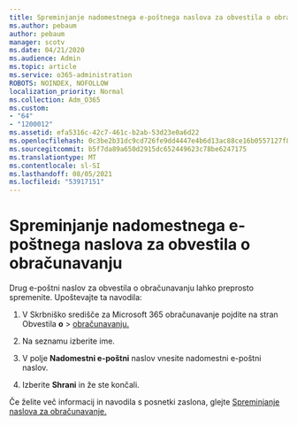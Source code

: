 ```yaml
---
title: Spreminjanje nadomestnega e-poštnega naslova za obvestila o obračunavanju
ms.author: pebaum
author: pebaum
manager: scotv
ms.date: 04/21/2020
ms.audience: Admin
ms.topic: article
ms.service: o365-administration
ROBOTS: NOINDEX, NOFOLLOW
localization_priority: Normal
ms.collection: Adm_O365
ms.custom:
- "64"
- "1200012"
ms.assetid: efa5316c-42c7-461c-b2ab-53d23e0a6d22
ms.openlocfilehash: 0c3be2b31dc9cd726fe9dd4447e4b6d13ac88ce16b0557127f804a86fee3fb10
ms.sourcegitcommit: b5f7da89a650d2915dc652449623c78be6247175
ms.translationtype: MT
ms.contentlocale: sl-SI
ms.lasthandoff: 08/05/2021
ms.locfileid: "53917151"
---
```

# <a name="change-the-alternate-email-address-for-billing-notification"></a>Spreminjanje nadomestnega e-poštnega naslova za obvestila o obračunavanju

Drug e-poštni naslov za obvestila o obračunavanju lahko preprosto spremenite. Upoštevajte ta navodila:
  
1. V Skrbniško središče za Microsoft 365 obračunavanje pojdite na stran Obvestila **o** \> [obračunavanju.](https://go.microsoft.com/fwlink/p/?linkid=853212)  

2. Na seznamu izberite ime.

3. V polje **Nadomestni e-poštni** naslov vnesite nadomestni e-poštni naslov.

4. Izberite **Shrani** in že ste končali.

Če želite več informacij in navodila s posnetki zaslona, glejte [Spreminjanje naslova za obračunavanje.](https://docs.microsoft.com/microsoft-365/commerce/billing-and-payments/change-your-billing-addresses)
  